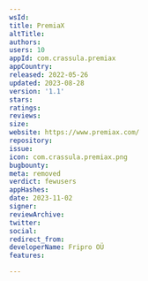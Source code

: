 ```yaml
---
wsId: 
title: PremiaX
altTitle: 
authors: 
users: 10
appId: com.crassula.premiax
appCountry: 
released: 2022-05-26
updated: 2023-08-28
version: '1.1'
stars: 
ratings: 
reviews: 
size: 
website: https://www.premiax.com/
repository: 
issue: 
icon: com.crassula.premiax.png
bugbounty: 
meta: removed
verdict: fewusers
appHashes: 
date: 2023-11-02
signer: 
reviewArchive: 
twitter: 
social: 
redirect_from: 
developerName: Fripro OÜ
features: 

---
```


